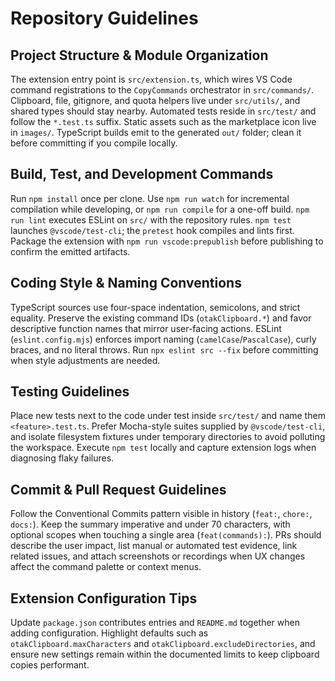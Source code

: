 # Repository Guidelines

## Project Structure & Module Organization
The extension entry point is `src/extension.ts`, which wires VS Code command registrations to the `CopyCommands` orchestrator in `src/commands/`. Clipboard, file, gitignore, and quota helpers live under `src/utils/`, and shared types should stay nearby. Automated tests reside in `src/test/` and follow the `*.test.ts` suffix. Static assets such as the marketplace icon live in `images/`. TypeScript builds emit to the generated `out/` folder; clean it before committing if you compile locally.

## Build, Test, and Development Commands
Run `npm install` once per clone. Use `npm run watch` for incremental compilation while developing, or `npm run compile` for a one-off build. `npm run lint` executes ESLint on `src/` with the repository rules. `npm test` launches `@vscode/test-cli`; the `pretest` hook compiles and lints first. Package the extension with `npm run vscode:prepublish` before publishing to confirm the emitted artifacts.

## Coding Style & Naming Conventions
TypeScript sources use four-space indentation, semicolons, and strict equality. Preserve the existing command IDs (`otakClipboard.*`) and favor descriptive function names that mirror user-facing actions. ESLint (`eslint.config.mjs`) enforces import naming (`camelCase`/`PascalCase`), curly braces, and no literal throws. Run `npx eslint src --fix` before committing when style adjustments are needed.

## Testing Guidelines
Place new tests next to the code under test inside `src/test/` and name them `<feature>.test.ts`. Prefer Mocha-style suites supplied by `@vscode/test-cli`, and isolate filesystem fixtures under temporary directories to avoid polluting the workspace. Execute `npm test` locally and capture extension logs when diagnosing flaky failures.

## Commit & Pull Request Guidelines
Follow the Conventional Commits pattern visible in history (`feat:`, `chore:`, `docs:`). Keep the summary imperative and under 70 characters, with optional scopes when touching a single area (`feat(commands):`). PRs should describe the user impact, list manual or automated test evidence, link related issues, and attach screenshots or recordings when UX changes affect the command palette or context menus.

## Extension Configuration Tips
Update `package.json` contributes entries and `README.md` together when adding configuration. Highlight defaults such as `otakClipboard.maxCharacters` and `otakClipboard.excludeDirectories`, and ensure new settings remain within the documented limits to keep clipboard copies performant.
